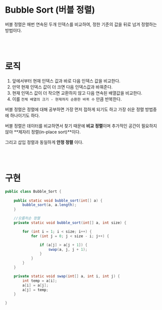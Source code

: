 # Bubble Sort (버블 정렬)
버블 정렬은 매번 연속된 두개 인덱스를 비교하여, 정한 기준의 값을 뒤로 넘겨 정렬하는 방법이다.

<br><br>

# 로직
1. 앞에서부터 현재 인덱스 값과 바로 다음 인덱스 값을 비교한다.
2. 만약 현재 인덱스 값이 더 크면 다음 인덱스값과 바꿔준다.
3. 현재 인덱스 값이 더 작으면 교환하지 않고 다음 연속된 배열값을 비교한다.
4. 이를 `전체 배열의 크기 - 현재까지 순환한 바퀴 수` 만큼 반복한다.

버블 정렬은 정렬에 대해 공부하면 가장 먼저 접하게 되기도 하고 가장 쉬운 정렬 방법중에 하나이기도 하다.

버블 정렬은 데이터를 비교하면서 찾기 때문에 **비교 정렬**이며 추가적인 공간이 필요하지 않아 **제자리 정렬(in-place sort)**이다.

그리고 삽입 정렬과 동일하게 **안정 정렬** 이다.

<br><br>

# 구현
```Java
public class Bubble_Sort {
    
    public static void bubble_sort(int[] a) {
        bubble_sort(a, a.length);
    }

    //오름차순 정렬
    private static void bubble_sort(int[] a, int size) {

        for (int i = 1; i < size; i++) {
            for (int j = 0; j < size - i; j++) {

                if (a[j] > a[j + 1]) {
                    swap(a, j, j + 1);
                }
            }
        }
    }

    private static void swap(int[] a, int i, int j) {
        int temp = a[i];
        a[i] = a[j];
        a[j] = temp;
    }

}
```
